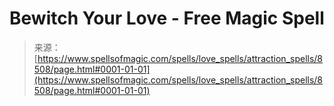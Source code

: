 <!--yml
category: 未分类
date: 2024-06-12 18:43:54
-->

# Bewitch Your Love - Free Magic Spell

> 来源：[https://www.spellsofmagic.com/spells/love_spells/attraction_spells/8508/page.html#0001-01-01](https://www.spellsofmagic.com/spells/love_spells/attraction_spells/8508/page.html#0001-01-01)
